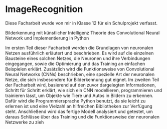 # ImageRecognition
Diese Facharbeit wurde von mir in Klasse 12 für ein Schulprojekt verfasst.

Bilderkennung mit künstlicher Intelligenz
Theorie des Convolutional Neural Network und Implementierung in Python

Im ersten Teil dieser Facharbeit werden die Grundlagen von neuronalen Netzen ausführlich erläutert und beschrieben. Es wird auf die einzelnen Bausteine eines solchen
Netzes, die Neuronen und ihre Verbindungen eingegangen, sowie die Optimierung und das Training an einfachen Beispielen erklärt. Zusätzlich wird die Funktionsweise von Convolutional Neural Networks (CNNs) beschrieben, eine spezielle Art der neuronalen Netze, die sich insbesondere für Bilderkennung gut eignet. Im zweiten Teil der Facharbeit wird, basierend auf den zuvor dargelegten Informationen, Schritt für Schritt erklärt, wie sich ein CNN modellieren, programmieren und trainieren lässt, um Objekte wie Tiere und Autos in Bildern zu erkennen. Dafür wird die Programmiersprache Python benutzt, da sie leicht zu erlernen ist und eine Vielzahl an hilfreichen Bibliotheken zur Verfügung steht. Anschließend wird das fertige Modell analysiert und getestet, um daraus Schlüsse über das Training und die Funktionsweise der neuronalen Netzwerke zu zieh

